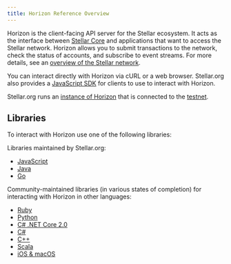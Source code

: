 ```yaml
---
title: Horizon Reference Overview
---
```

Horizon is the client-facing API server for the Stellar ecosystem.  It acts as the interface between [Stellar Core](https://github.com/stellar/stellar-core) and applications that want to access the Stellar network. Horizon allows you to submit transactions to the network, check the status of accounts, and subscribe to event streams. For more details, see an [overview of the Stellar network](https://www.stellar.org/developers/guides/).

You can interact directly with Horizon via cURL or a web browser. Stellar.org also provides a [JavaScript SDK](https://www.stellar.org/developers/js-stellar-sdk/learn/) for clients to use to interact with Horizon.

Stellar.org runs an [instance of Horizon](https://horizon-testnet.stellar.org/) that is connected to the [testnet](../guides/concepts/test-net.md).

## Libraries

To interact with Horizon use one of the following libraries:

Libraries maintained by Stellar.org:<br />
- [JavaScript](https://github.com/stellar/js-stellar-sdk)
- [Java](https://github.com/stellar/java-stellar-sdk)
- [Go](https://github.com/stellar/go)

Community-maintained libraries (in various states of completion) for interacting with Horizon in other languages:<br>
- [Ruby](https://github.com/stellar/ruby-stellar-sdk)
- [Python](https://github.com/StellarCN/py-stellar-base)
- [C# .NET Core 2.0](https://github.com/elucidsoft/dotnetcore-stellar-sdk)
- [C#](https://github.com/QuantozTechnology/csharp-stellar-base)
- [C++](https://bitbucket.org/bnogal/stellarqore/wiki/Home)
- [Scala](https://github.com/Synesso/scala-stellar-sdk)
- [iOS & macOS](https://github.com/Soneso/stellar-ios-mac-sdk)
